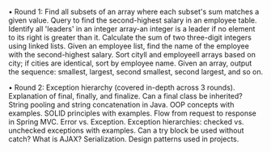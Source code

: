 • Round 1:
Find all subsets of an array where each subset's sum matches a given value.
Query to find the second-highest salary in an employee table.
Identify all 'leaders' in an integer array-an integer is a leader if no element to its right is greater than it.
Calculate the sum of two three-digit integers using linked lists.
Given an employee list, find the name of the employee with the second-highest salary.
Sort cityll and employeell arrays based on city; if cities are identical, sort by employee name.
Given an array, output the sequence: smallest, largest, second smallest, second largest, and so on.

• Round 2:
Exception hierarchy (covered in-depth across 3 rounds).
Explanation of final, finally, and finalize.
Can a final class be inherited?
String pooling and string concatenation in Java.
OOP concepts with examples.
SOLID principles with examples.
Flow from request to response in Spring MVC.
Error vs. Exception.
Exception hierarchies: checked vs. unchecked exceptions with examples.
Can a try block be used without catch?
What is AJAX?
Serialization.
Design patterns used in projects.

